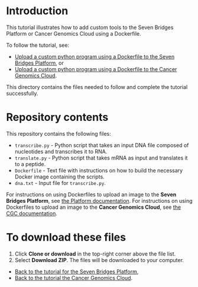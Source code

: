 

# Introduction
This tutorial illustrates how to add custom tools to the Seven Bridges Platform or Cancer Genomics Cloud using a Dockerfile.

To follow the tutorial, see:
* [Upload a custom python program using a Dockerfile to the Seven Bridges Platform](http://docs.sevenbridges.com/v1.0/docs/worked-example-of-uploading-a-custom-python-program), or
* [Upload a custom python program using a Dockerfile to the Cancer Genomics Cloud](http://docs.cancergenomicscloud.org/v1.0/docs/worked-example-of-uploading-a-custom-python-program).

This directory contains the files needed to follow and complete the tutorial successfully.

# Repository contents
This repository contains the following files:
* `transcribe.py` - Python script that takes an input DNA file composed of nucleotides and transcribes it to RNA.
* `translate.py` - Python script that takes mRNA as input and translates it to a peptide.
* `Dockerfile` - Text file with instructions on how to build the necessary Docker image containing the scripts.
* `dna.txt` - Input file for `transcribe.py`.

For instructions on using Dockerfiles to upload an image to the **Seven Bridges Platform**, see [the Platform documentation](http://docs.sevenbridges.com/v1.0/docs/upload-your-docker-image-with-a-dockerfile).
For instructions on using Dockerfiles to upload an image to the **Cancer Genomics Cloud**, see [the CGC documentation](http://docs.cancergenomicscloud.org/v1.0/docs/upload-your-docker-image-with-a-dockerfile).

# To download these files
1. Click **Clone or download** in the top-right corner above the file list.
2. Select **Download ZIP**.
The files will be downloaded to your computer.

* [Back to the tutorial for the Seven Bridges Platform](http://docs.sevenbridges.com/v1.0/docs/worked-example-of-uploading-a-custom-python-program),
* [Back to the tutorial the Cancer Genomics Cloud](http://docs.cancergenomicscloud.org/v1.0/docs/worked-example-of-uploading-a-custom-python-program).


